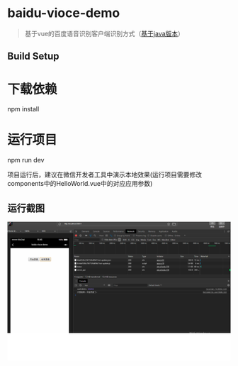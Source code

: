 # baidu-vioce-demo

>  基于vue的百度语音识别客户端识别方式（[基于java版本](https://github.com/Ma-Tao007/baidu-vioceAI-VueSDK)）

## Build Setup

# 下载依赖
npm install

# 运行项目
npm run dev

项目运行后，建议在微信开发者工具中演示本地效果(运行项目需要修改components中的HelloWorld.vue中的对应应用参数)

## 运行截图
![image](https://github.com/Ma-Tao007/baidu-vioceAI-VueSDK/blob/master/src/assets/runimage/run.png)
